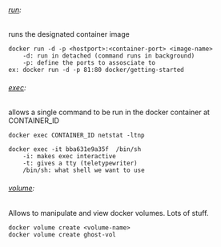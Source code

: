 ###### [run](https://docs.docker.com/reference/cli/docker/container/run/): 
runs the designated container image
```
docker run -d -p <hostport>:<container-port> <image-name>
	-d: run in detached (command runs in background)
	-p: define the ports to assosciate to
ex: docker run -d -p 81:80 docker/getting-started
```
###### [exec](https://docs.docker.com/reference/cli/docker/container/exec/): 
allows a single command to be run in the docker container at CONTAINER_ID 
```
docker exec CONTAINER_ID netstat -ltnp

docker exec -it bba631e9a35f  /bin/sh
	-i: makes exec interactive
	-t: gives a tty (teletypewriter)
	/bin/sh: what shell we want to use
```

###### [volume]():
Allows to manipulate and view docker volumes. Lots of stuff.
```
docker volume create <volume-name>
docker volume create ghost-vol
```